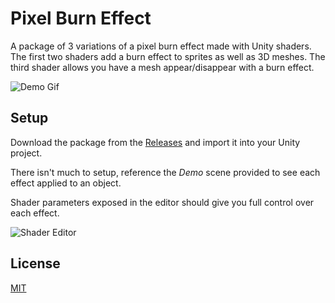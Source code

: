 # Pixel Burn Effect

A package of 3 variations of a pixel burn effect made with Unity shaders. 
The first two shaders add a burn effect to sprites as well as 3D meshes. 
The third shader allows you have a mesh appear/disappear with a burn effect.

![Demo Gif](http://i.imgur.com/wpRVb7L.gif)

## Setup

Download the package from the [Releases](https://github.com/Shealynntate/Pixel-Burn-Effect/releases/tag/v1.0) and import it into your Unity project.

There isn't much to setup, reference the <i>Demo</i> scene provided to see each effect applied to an object.

Shader parameters exposed in the editor should give you full control over each effect.

![Shader Editor](http://imgur.com/b2NQPzq.png)

## License

[MIT](https://github.com/Shealynntate/Pixel-Burn-Effect/blob/master/LICENSE)
